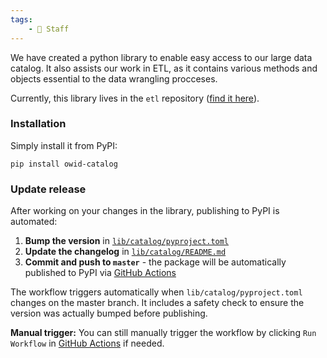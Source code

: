 ```yaml
---
tags:
    - 👷 Staff
---
```

We have created a python library to enable easy access to our large data catalog. It also assists our work in ETL, as it contains various methods and objects essential to the data wrangling procceses.


Currently, this library lives in the `etl` repository ([find it here](https://github.com/owid/etl/blob/master/lib/catalog)).

### Installation
Simply install it from PyPI:

```shell
pip install owid-catalog
```

### Update release
After working on your changes in the library, publishing to PyPI is automated:

1. **Bump the version** in [`lib/catalog/pyproject.toml`](https://github.com/owid/etl/blob/master/lib/catalog/pyproject.toml)
2. **Update the changelog** in [`lib/catalog/README.md`](https://github.com/owid/etl/blob/master/lib/catalog/README.md?plain=1#L215)
3. **Commit and push to `master`** - the package will be automatically published to PyPI via [GitHub Actions](https://github.com/owid/etl/actions/workflows/publish-owid-catalog.yml)

The workflow triggers automatically when `lib/catalog/pyproject.toml` changes on the master branch. It includes a safety check to ensure the version was actually bumped before publishing.

**Manual trigger:** You can still manually trigger the workflow by clicking `Run Workflow` in [GitHub Actions](https://github.com/owid/etl/actions/workflows/publish-owid-catalog.yml) if needed.
